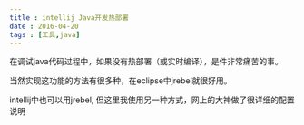 ```yaml
---
title : intellij Java开发热部署
date : 2016-04-20
tags : [工具,java]
---
```


在调试java代码过程中，如果没有热部署（或实时编译），是件非常痛苦的事。


当然实现这功能的方法有很多种，在eclipse中jrebel就很好用。

intellij中也可以用jrebel, 但这里我使用另一种方式，网上的大神做了很详细的配置说明


